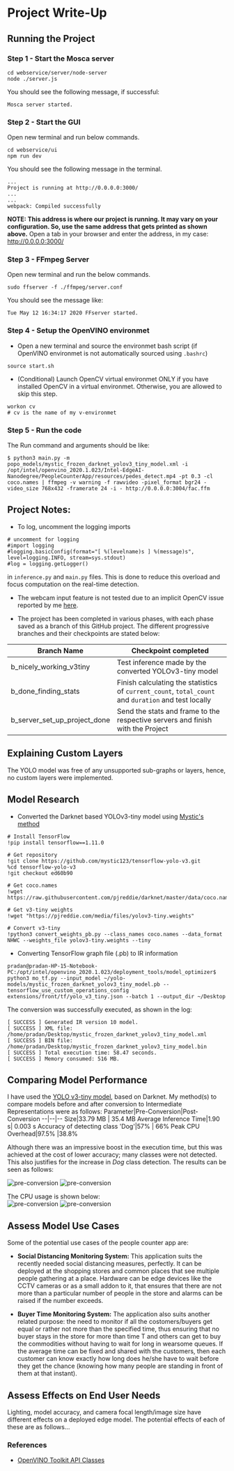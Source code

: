 # Project Write-Up

## Running the Project

### Step 1 - Start the Mosca server

```
cd webservice/server/node-server
node ./server.js
```

You should see the following message, if successful:
```
Mosca server started.
```

### Step 2 - Start the GUI

Open new terminal and run below commands.
```
cd webservice/ui
npm run dev
```

You should see the following message in the terminal.
```
...
Project is running at http://0.0.0.0:3000/
...
...
webpack: Compiled successfully
```
**NOTE: This address is where our project is running. It may vary on your configuration. So, use the same address that gets printed as shown above.**
Open a tab in your browser and enter the address, in my case: http://0.0.0.0:3000/

### Step 3 - FFmpeg Server

Open new terminal and run the below commands.
```
sudo ffserver -f ./ffmpeg/server.conf
```
You should see the message like:
```
Tue May 12 16:34:17 2020 FFserver started.
```
### Step 4 - Setup the OpenVINO environmet
* Open a new terminal and source the environmet bash script (if OpenVINO environmet is not automatically sourced using `.bashrc`)
```
source start.sh
```
* (Conditional) Launch OpenCV virtual environmet ONLY if you have installed OpenCV in a virtual environmet. Otherwise, you are allowed to skip this step.
```
workon cv
# cv is the name of my v-environmet
```

### Step 5 - Run the code

The Run command and arguments should be like:
```
$ python3 main.py -m popo_models/mystic_frozen_darknet_yolov3_tiny_model.xml -i /opt/intel/openvino_2020.1.023/Intel-EdgeAI-Nanodegree/PeopleCounterApp/resources/pedes_detect.mp4 -pt 0.3 -cl coco.names | ffmpeg -v warning -f rawvideo -pixel_format bgr24 -video_size 768x432 -framerate 24 -i - http://0.0.0.0:3004/fac.ffm
```

## Project Notes:
* To log, uncomment the logging imports
```
# uncomment for logging
#import logging
#logging.basicConfig(format="[ %(levelname)s ] %(message)s", level=logging.INFO, stream=sys.stdout)
#log = logging.getLogger()
```
in `inference.py` and `main.py` files. This is done to reduce this overload and focus computation on the real-time detection.

* The webcam input feature is not tested due to an implicit OpenCV issue reported by me [here](https://github.com/opencv/opencv/issues/17221).

* The project has been completed in various phases, with each phase saved as a branch of this GitHub project. The different progressive branches and their checkpoints are stated below:

Branch Name | Checkpoint completed
--|--
b_nicely_working_v3tiny | Test inference made by the converted YOLOv3-tiny model
b_done_finding_stats | Finish calculating the statistics of `current_count`, `total_count` and `duration` and test locally
b_server_set_up_project_done | Send the stats and frame to the respective servers and finish with the Project

## Explaining Custom Layers

The YOLO model was free of any unsupported sub-graphs or layers, hence, no custom layers were implemented.

## Model Research
* Converted the Darknet based YOLOv3-tiny model using [Mystic's method](https://github.com/mystic123/tensorflow-yolo-v3.git)
```%shell%
# Install TensorFlow
!pip install tensorflow==1.11.0

# Get repository
!git clone https://github.com/mystic123/tensorflow-yolo-v3.git
%cd tensorflow-yolo-v3
!git checkout ed60b90

# Get coco.names
!wget https://raw.githubusercontent.com/pjreddie/darknet/master/data/coco.names

# Get v3-tiny weights
!wget "https://pjreddie.com/media/files/yolov3-tiny.weights"

# Convert v3-tiny
!python3 convert_weights_pb.py --class_names coco.names --data_format NHWC --weights_file yolov3-tiny.weights --tiny
```
* Converting TensorFlow graph file (.pb) to IR information
```%shell%
pradan@pradan-HP-15-Notebook-PC:/opt/intel/openvino_2020.1.023/deployment_tools/model_optimizer$ python3 mo_tf.py --input_model ~/yolo-models/mystic_frozen_darknet_yolov3_tiny_model.pb --tensorflow_use_custom_operations_config extensions/front/tf/yolo_v3_tiny.json --batch 1 --output_dir ~/Desktop

```
The conversion was successfully executed, as shown in the log:
```%shell%
[ SUCCESS ] Generated IR version 10 model.
[ SUCCESS ] XML file: /home/pradan/Desktop/mystic_frozen_darknet_yolov3_tiny_model.xml
[ SUCCESS ] BIN file: /home/pradan/Desktop/mystic_frozen_darknet_yolov3_tiny_model.bin
[ SUCCESS ] Total execution time: 58.47 seconds.
[ SUCCESS ] Memory consumed: 516 MB.
```

## Comparing Model Performance

I have used the [YOLO v3-tiny model](https://pjreddie.com/media/files/papers/YOLOv3.pdf), based on Darknet. My method(s) to compare models before and after conversion to Intermediate Representations
were as follows:
Parameter|Pre-Conversion|Post-Conversion
--|--|--
Size|33.79 MB | 35.4 MB
Average Inference Time|1.90 s| 0.003 s
Accuracy of detecting class 'Dog'|57% | 66%
Peak CPU Overhead|97.5% |38.8%

Although there was an impressive boost in the execution time, but this was achieved at the cost of lower accuracy; many classes were not detected. This also justifies for the increase in _Dog_ class detection. The results can be seen as follows:

![pre-conversion](https://github.com/PrashantDandriyal/Intel-EdgeAI-Nanodegree/blob/b_server_set_up_project_done/PeopleCounterApp/resources/results_pre.jpg)
![pre-conversion](https://github.com/PrashantDandriyal/Intel-EdgeAI-Nanodegree/blob/b_server_set_up_project_done/PeopleCounterApp/resources/results_post.jpg)

The CPU usage is shown below:   
![pre-conversion](https://github.com/PrashantDandriyal/Intel-EdgeAI-Nanodegree/blob/b_server_set_up_project_done/PeopleCounterApp/resources/cpu_usage_default.gif)
![pre-conversion](https://github.com/PrashantDandriyal/Intel-EdgeAI-Nanodegree/blob/b_server_set_up_project_done/PeopleCounterApp/resources/cpu_usage_openvino.gif)

## Assess Model Use Cases

Some of the potential use cases of the people counter app are:
* **Social Distancing Monitoring System:** This application suits the recently needed social distancing measures, perfectly. It can be deployed at the shopping stores and common places that see multiple people gathering at a place. Hardware can be edge devices like the CCTV cameras or as a small addon to it, that ensures that there are not more than a particular number of people in the store and alarms can be raised if the number exceeds.

* **Buyer Time Monitoring System:** The application also suits another related purpose: the need to monitor if all the costomers/buyers get equal or rather not more than the specified time, thus ensuring that no buyer stays in the store for more than time T and others can get to buy the commodities without having to wait for long in wearsome queues. If the average time can be fixed and shared with the customers, then each customer can know exactly how long does he/she have to wait before they get the chance (knowing how many people are standing in front of them at that instant).

## Assess Effects on End User Needs

Lighting, model accuracy, and camera focal length/image size have different effects on a
deployed edge model. The potential effects of each of these are as follows...

### References
* [OpenVINO Toolkit API Classes](https://docs.openvinotoolkit.org/2019_R3/ie_python_api.html)
